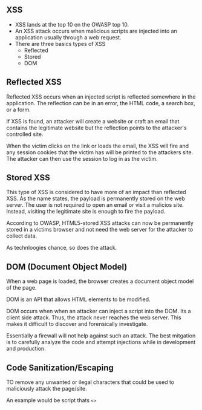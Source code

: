 ## XSS 

- XSS lands at the top 10 on the OWASP top 10.
- An XSS attack occurs when malicious scripts are injected into an application usually through a web request.
- There are three basics types of XSS
    - Reflected
    - Stored
    - DOM

## Reflected XSS

Reflected XSS occurs when an injected script is reflected somewhere in the application. The reflection can be in an error, the HTML code, a search box, or a form.

If XSS is found, an attacker will create a website or craft an email that contains the legitimate website but the reflection points to the attacker's controlled site.

When the victim clicks on the link or loads the email, the XSS will fire and any session cookies that the victim has will be printed to the attackers site. The attacker can then use the session to log in as the victim.

## Stored XSS

This type of XSS is considered to have more of an impact than reflected XSS. As the name states, the payload is permanently stored on the web server. The user is not required to open an email or visit a malicios site. Instead, visiting the legitimate site is enough to fire the payload.

According to OWASP, HTML5-stored XSS attacks can now be permanently stored in a victims browser and not need the web server for the attacker to collect data.

As technloogies chance, so does the attack.


## DOM (Document Object Model)

When a web page is loaded, the browser creates a document object model of the page.

DOM is an API that allows HTML elements to be modified.

DOM occurs when when an attacker can inject a script into the DOM. Its a client side attack. Thus, the attack never reaches the web server. This makes it difficult to discover and forensically investigate.

Essentially a firewall will not help against such an attack. The best mitgation is to carefully analyze the code and attempt injections while in development and production.

## Code Sanitization/Escaping

TO remove any unwanted or ilegal characters that could be used to maliciously attack the page/site.

An example would be script thats `<>`

